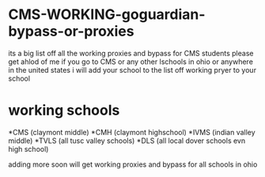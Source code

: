 # CMS-WORKING-goguardian-bypass-or-proxies
its a big list off all the working proxies and bypass for CMS students please get ahlod of me if you go to CMS or any other lschools in ohio or anywhere in the united states i will add your school to the list off working pryer to your school




# working schools
*CMS   (claymont middle)
*CMH    (claymont highschool)
*IVMS   (indian valley middle)
*TVLS   (all tusc valley schools)
*DLS    (all local dover schools evn high school)

adding more soon will get working proxies and bypass for all schools in ohio
